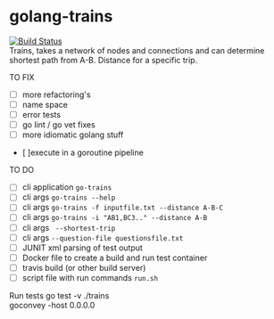 # golang-trains  
[![Build Status](https://travis-ci.org/joesustaric/golang-trains.svg?branch=master)](https://travis-ci.org/joesustaric/golang-trains)  
Trains, takes a network of nodes and connections and can determine shortest path from A-B. Distance for a specific trip.

TO FIX
- [ ] more refactoring's
- [ ] name space
- [ ] error tests  
- [ ] go lint / go vet fixes
- [ ] more idiomatic golang stuff  
- [ ]execute in a goroutine pipeline

TO DO
- [ ] cli application ```go-trains```  
- [ ] cli args ```go-trains --help```  
- [ ] cli args ```go-trains -f inputfile.txt --distance A-B-C```  
- [ ] cli args ```go-trains -i "AB1,BC3.." --distance A-B```  
- [ ] cli args ``` --shortest-trip```  
- [ ] cli args ```--question-file questionsfile.txt```
- [ ] JUNIT xml parsing of test output
- [ ] Docker file to create a build and run test container
- [ ] travis build (or other build server)
- [ ] script file with run commands ```run.sh```

Run tests
go test -v ./trains  
goconvey -host 0.0.0.0  
